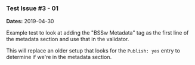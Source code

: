 ### Test Issue #3 - 01

**Dates:** 2019-04-30

Example test to look at adding the "BSSw Metadata" tag as the first line of the metadata
section and use that in the validator.

This will replace an older setup that looks for the `Publish: yes` entry to determine if 
we're in the metadata section.

<!---
BSSw Metadata:   
Publish: yes
Categories: Planning, Reliability
Topics: Testing, Debugging, Design
Tags: training, webinar,
Level: 2
Prerequisites: defaults
Aggregate: subresource
--->
